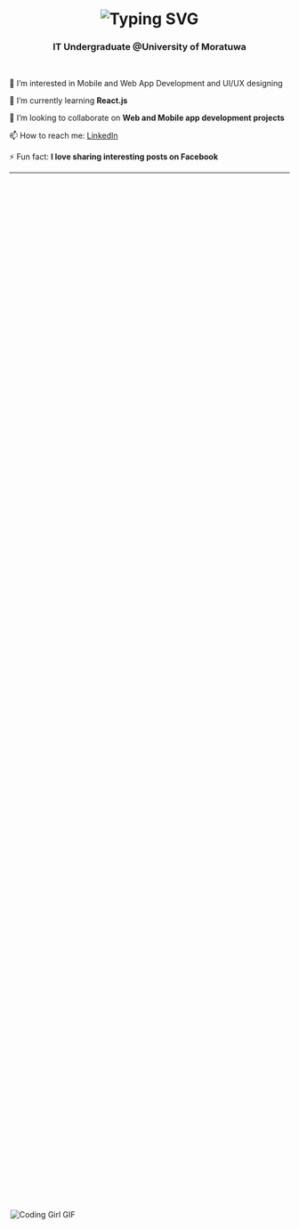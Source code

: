 <h1 align="center">
  <img src="https://readme-typing-svg.herokuapp.com/?font=Righteous&size=35&center=true&vCenter=true&width=500&height=70&duration=4000&lines=Hi!+👋+I'm+Shashini+Aluthge!;" alt="Typing SVG" />
</h1>


<h3 align="center">IT Undergraduate @University of Moratuwa</h3>

<br/>

<div>
  <div>
    <p>👀 I’m interested in Mobile and Web App Development and UI/UX designing</p>
    <p>🌱 I’m currently learning <strong>React.js</strong></p>
    <p>👯 I’m looking to collaborate on <strong>Web and Mobile app development projects</strong></p>
    <p>📫 How to reach me: <a href="https://www.linkedin.com/in/shashini-sithara-64545b30b/">LinkedIn</a></p>
    <p>⚡ Fun fact: <strong>I love sharing interesting posts on Facebook</strong></p>
  </div>
</div>

<hr/>
<div style="display: flex; justify-content: center; align-items: center; height: 100vh;">
  <img width="500" height="300" src="https://tenor.com/view/coding-girl-gif-2332171326726785246.gif" alt="Coding Girl GIF">
</div>

<p align="left"> <img src="https://komarev.com/ghpvc/?username=shashinialuthge&label=Profile%20views&color=0e75b6&style=flat" alt="shashinialuthge" /> </p>
<hr/>

<h3 align="left">Connect with me:</h3>
<p align="center">
<a href="https://www.linkedin.com/in/shashini-sithara-64545b30b/" target="blank"><img align="center" src="https://raw.githubusercontent.com/rahuldkjain/github-profile-readme-generator/master/src/images/icons/Social/linked-in-alt.svg" alt="shashini sithara" height="30" width="40" /></a>
</p>

<h3 align="left">Languages and Tools:</h3>
<p align="center"> <a href="https://www.w3schools.com/css/" target="_blank" rel="noreferrer"> <img src="https://raw.githubusercontent.com/devicons/devicon/master/icons/css3/css3-original-wordmark.svg" alt="css3" width="40" height="40"/> </a> <a href="https://www.figma.com/" target="_blank" rel="noreferrer"> <img src="https://www.vectorlogo.zone/logos/figma/figma-icon.svg" alt="figma" width="40" height="40"/> </a> <a href="https://www.w3.org/html/" target="_blank" rel="noreferrer"> <img src="https://raw.githubusercontent.com/devicons/devicon/master/icons/html5/html5-original-wordmark.svg" alt="html5" width="40" height="40"/> </a> <a href="https://www.java.com" target="_blank" rel="noreferrer"> <img src="https://raw.githubusercontent.com/devicons/devicon/master/icons/java/java-original.svg" alt="java" width="40" height="40"/> </a> <a href="https://developer.mozilla.org/en-US/docs/Web/JavaScript" target="_blank" rel="noreferrer"> <img src="https://raw.githubusercontent.com/devicons/devicon/master/icons/javascript/javascript-original.svg" alt="javascript" width="40" height="40"/> </a> <a href="https://www.mysql.com/" target="_blank" rel="noreferrer"> <img src="https://raw.githubusercontent.com/devicons/devicon/master/icons/mysql/mysql-original-wordmark.svg" alt="mysql" width="40" height="40"/> </a> <a href="https://nodejs.org" target="_blank" rel="noreferrer"> <img src="https://raw.githubusercontent.com/devicons/devicon/master/icons/nodejs/nodejs-original-wordmark.svg" alt="nodejs" width="40" height="40"/> </a> <a href="https://postman.com" target="_blank" rel="noreferrer"> <img src="https://www.vectorlogo.zone/logos/getpostman/getpostman-icon.svg" alt="postman" width="40" height="40"/> </a> <a href="https://reactjs.org/" target="_blank" rel="noreferrer"> <img src="https://raw.githubusercontent.com/devicons/devicon/master/icons/react/react-original-wordmark.svg" alt="react" width="40" height="40"/> </a> <a href="https://reactnative.dev/" target="_blank" rel="noreferrer"> <img src="https://reactnative.dev/img/header_logo.svg" alt="reactnative" width="40" height="40"/> </a> </p>

<hr/>
<h3 align="left">Status:</h3>
<p align="center"><img align="center" src="https://github-readme-streak-stats.herokuapp.com/?user=shashinialuthge&" alt="shashinialuthge" /></p>
<br/>
<p align="center"><img align="center" src="https://github-readme-stats.vercel.app/api/top-langs?username=shashinialuthge&show_icons=true&locale=en&layout=compact" alt="shashinialuthge" /></p>

<p align="center">&nbsp;<img align="center" src="https://github-readme-stats.vercel.app/api?username=shashinialuthge&show_icons=true&locale=en" alt="shashinialuthge" /></p>

<p align="center"> <a href="https://github.com/ryo-ma/github-profile-trophy"><img src="https://github-profile-trophy.vercel.app/?username=shashinialuthge" alt="shashinialuthge" /></a> </p>

<hr/>

<h3 align="center">
    <img src="https://readme-typing-svg.herokuapp.com/?font=Righteous&size=25&center=true&vCenter=true&width=500&height=70&duration=4000&lines=Thanks+for+visiting!+✌️;+Shoot+me+a+message+on+Linkedin!">
</h3
